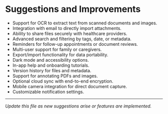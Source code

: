 # Suggestions and Improvements

- Support for OCR to extract text from scanned documents and images.
- Integration with email to directly import attachments.
- Ability to share files securely with healthcare providers.
- Advanced search and filtering by tags, date, or metadata.
- Reminders for follow-up appointments or document reviews.
- Multi-user support for family or caregivers.
- Export/import functionality for data portability.
- Dark mode and accessibility options.
- In-app help and onboarding tutorials.
- Version history for files and metadata.
- Support for annotating PDFs and images.
- Optional cloud sync with end-to-end encryption.
- Mobile camera integration for direct document capture.
- Customizable notification settings.

---
*Update this file as new suggestions arise or features are implemented.* 